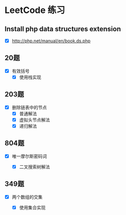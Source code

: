 # LeetCode 练习

## Install php data structures extension
- [x] http://php.net/manual/en/book.ds.php

## 20题
- [x] 有效括号
    - [x] 使用栈实现

## 203题
- [x] 删除链表中的节点
    - [x] 普通解法
    - [x] 虚拟头节点解法
    - [x] 递归解法
    
## 804题
- [x] 唯一摩尔斯密码词
    - [x] 二叉搜索树解法  
    
      
## 349题
- [x] 两个数组的交集
    - [x] 使用集合实现  

       




